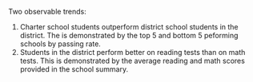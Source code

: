 Two observable trends:

1. Charter school students outperform district school students in the district. The is demonstrated by the top 5 and bottom 5 peforming schools by passing rate.
2. Students in the district perform better on reading tests than on math tests. This is demonstrated by the average reading and math scores provided in the school summary.
